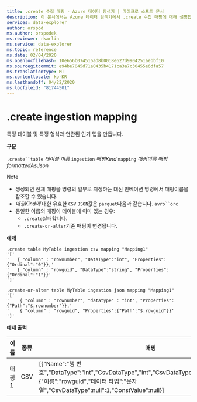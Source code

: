 ```yaml
---
title: .create 수집 매핑 - Azure 데이터 탐색기 | 마이크로 소프트 문서
description: 이 문서에서는 Azure 데이터 탐색기에서 .create 수집 매핑에 대해 설명합니다.
services: data-explorer
author: orspod
ms.author: orspodek
ms.reviewer: rkarlin
ms.service: data-explorer
ms.topic: reference
ms.date: 02/04/2020
ms.openlocfilehash: 10e656b074516ad8b0018e627d9904251aebbf10
ms.sourcegitcommit: e94be7045d71a0435b4171ca3a7c30455e6dfa57
ms.translationtype: MT
ms.contentlocale: ko-KR
ms.lasthandoff: 04/22/2020
ms.locfileid: "81744501"
---
```

# <a name="create-ingestion-mapping"></a>.create ingestion mapping

특정 테이블 및 특정 형식과 연관된 인기 맵을 만듭니다.

**구문**

`.create``table` *테이블 이름* `ingestion` *매핑Kind* `mapping` *매핑이름* *매핑formattedAsJson*

> [!NOTE]
> * 생성되면 전체 매핑을 명령의 일부로 지정하는 대신 인베이션 명령에서 매핑이름을 참조할 수 있습니다.
> * _매핑Kind에_ 대한 유효한 `CSV` `JSON`값은 `parquet`다음과 같습니다. `avro``orc`
> * 동일한 이름의 매핑이 테이블에 이미 있는 경우:
>    * `.create`실패합니다.
>    * `.create-or-alter`기존 매핑이 변경됩니다.
 
**예제** 
 
```kusto
.create table MyTable ingestion csv mapping "Mapping1"
'['
'   { "column" : "rownumber", "DataType":"int", "Properties":{"Ordinal":"0"}},'
'   { "column" : "rowguid", "DataType":"string", "Properties":{"Ordinal":"1"}}'
']'

.create-or-alter table MyTable ingestion json mapping "Mapping1"
'['
'    { "column" : "rownumber", "datatype" : "int", "Properties":{"Path":"$.rownumber"}},'
'    { "column" : "rowguid", "Properties":{"Path":"$.rowguid"}}'
']'
```

**예제 출력**

| 이름     | 종류 | 매핑                                                                                                                                                                          |
|----------|------|----------------------------------------------------------------------------------------------------------------------------------------------------------------------------------|
| 매핑1 | CSV  | [{"Name":"행 번호","DataType":"int","CsvDataType","int","CsvDataType":null","ConstValue":null},{"이름":"rowguid","데이터 타입":"문자열","CsvDataType":null":1,"ConstValue":null}] |
